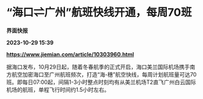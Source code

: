# “海口⇌广州”航班快线开通，每周70班
**界面快报**

**2023-10-29 15:39**

**https://www.jiemian.com/article/10303960.html**

据海口发布，10月29日起，随着冬春航季的正式开启，海口美兰国际机场携手南方航空加密海口至广州航班频次，打造“海-穗”航空快线，每周计划航班量可达70班。即每日07:00起，间隔1-3小时整点时刻均有从美兰机场T2直飞广州白云国际机场的航班，单程飞行时间约1.5小时左右。